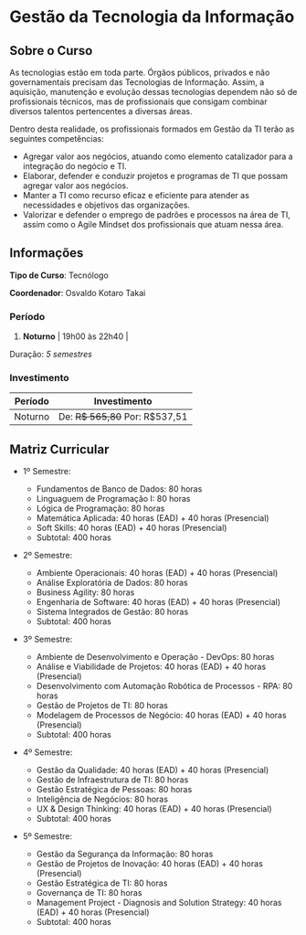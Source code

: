 # Gestão da Tecnologia da Informação

## Sobre o Curso

As tecnologias estão em toda parte. Órgãos públicos, privados e não governamentais precisam das Tecnologias de Informação. Assim, a aquisição, manutenção e evolução dessas tecnologias dependem não só de profissionais técnicos, mas de profissionais que consigam combinar diversos talentos pertencentes a diversas áreas.

Dentro desta realidade, os profissionais formados em Gestão da TI terão as seguintes competências:

* Agregar valor aos negócios, atuando como elemento catalizador para a integração do negócio e TI.
* Elaborar, defender e conduzir projetos e programas de TI que possam agregar valor aos negócios.
* Manter a TI como recurso eficaz e eficiente para atender as necessidades e objetivos das organizações.
* Valorizar e defender o emprego de padrões e processos na área de TI, assim como o Agile Mindset dos profissionais que atuam nessa área.

## Informações

**Tipo de Curso**: Tecnólogo

**Coordenador**: Osvaldo Kotaro Takai

### Período

1. **Noturno** | 19h00 às 22h40 |

Duração: *5 semestres*

### Investimento

| Período | Investimento |
|---------|--------------|
| Noturno | De: ~~R$ 565,80~~ Por: R$537,51 |

## Matriz Curricular

* 1º Semestre:

  * Fundamentos de Banco de Dados: 80 horas
  * Linguaguem de Programação I: 80 horas
  * Lógica de Programação: 80 horas
  * Matemática Aplicada: 40 horas (EAD) + 40 horas (Presencial)
  * Soft Skills: 40 horas (EAD) + 40 horas (Presencial)
  * Subtotal: 400 horas

* 2º Semestre:

  * Ambiente Operacionais: 40 horas (EAD) + 40 horas (Presencial)
  * Análise Exploratória de Dados: 80 horas
  * Business Agility: 80 horas
  * Engenharia de Software: 40 horas (EAD) + 40 horas (Presencial)
  * Sistema Integrados de Gestão: 80 horas
  * Subtotal: 400 horas

* 3º Semestre:

  * Ambiente de Desenvolvimento e Operação - DevOps: 80 horas
  * Análise e Viabilidade de Projetos: 40 horas (EAD) + 40 horas (Presencial)
  * Desenvolvimento com Automação Robótica de Processos - RPA: 80 horas
  * Gestão de Projetos de TI: 80 horas
  * Modelagem de Processos de Negócio: 40 horas (EAD) + 40 horas (Presencial)
  * Subtotal: 400 horas

* 4º Semestre:
  * Gestão da Qualidade: 40 horas (EAD) + 40 horas (Presencial)
  * Gestão de Infraestrutura de TI: 80 horas
  * Gestão Estratégica de Pessoas: 80 horas
  * Inteligência de Negócios: 80 horas
  * UX & Design Thinking: 40 horas (EAD) + 40 horas (Presencial)
  * Subtotal: 400 horas

* 5º Semestre:

  * Gestão da Segurança da Informação: 80 horas
  * Gestão de Projetos de Inovação: 40 horas (EAD) + 40 horas (Presencial)
  * Gestão Estratégica de TI: 80 horas
  * Governança de TI: 80 horas
  * Management Project - Diagnosis and Solution Strategy: 40 horas (EAD) + 40 horas (Presencial)
  * Subtotal: 400 horas
